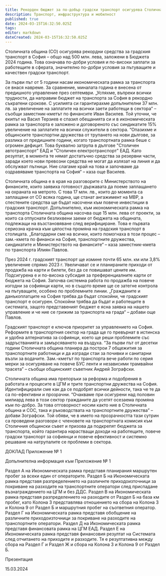 ```yaml
---
title: Рекорден бюджет за по-добър градски транспорт осигурява Столичната община
description: Транспорт, инфраструктура и мобилност
published: true
date: 2024-03-15T16:32:50.025Z
tags: 
editor: markdown
dateCreated: 2024-03-15T16:32:50.025Z
---
```


Столичната община (СО) осигурява рекордни средства за градския транспорт в София – общо над 500 млн. лева, заложени в Бюджета 2024 година. Това означава по-добри условия и по-високи заплати за работещите в сферата,  значително по-добри условия за пътуващите и качествен градски транспорт.

За първи път от 5 години насам икономическата рамка за транспорта се внася навреме. За сравнение, миналата година е внесена от предишното управление през септември.
„Успяхме, въпреки всички трудности, да направим бюджет на транспорта за София в рекордно съкратени срокове. С усилията си гарантирахме допълнителни 37 млн. лв. за увеличение на заплатите на всички заети работещи в сектора“ – съобщи заместник-кметът по финансите Иван Василев.
Той уточни, че екипът на Васил Терзиев е спазил обещанията си и в икономическата рамка за транспорта е заложено и договореното със синдикатите 15% увеличение на заплатите на всички служители в сектора.
“Опазихме и общинските транспортни дружества от трупането на нови дългове, за разлика от предишните години, когато транспортната рамка беше с огромен дефицит. Това буквално затрупа в дългове "Столичен автотранспорт" ЕАД и "Столичен електротранспорт" ЕАД. Като резултат, в момента те нямат достатъчно средства за резервни части, заради което нови превозни средства не могат да излязат на линия и да обслужват пътници. Ние слагаме край на това и започваме да оздравяваме транспорта на София“ – каза още Василев.

Столичната община е в края на разговорите с Министерството на финансите, които заявиха готовност държавата да поеме заплащането на охраната на метрото. С това 17 млн. лв., които до момента са заплащани от СО всяка година, ще станат ангажимент на МВР, а спестените средства ще бъдат насочени към повече инвестиции в градския транспорт.
Допълнително, към икономическата рамка на транспорта Столичната община насочва още 15 млн. лева от проекти, за които са отпуснати безлихвени заеми от бюджета на общината, подлежащи на възстановяване след верифициране.
Това е първата сериозна крачка към цялостна промяна на градския транспорт в столицата. „Благодарни сме на всички, които помогнаха в този процес – зам.-кмета по финанси на София, транспортните дружества, синдикатите и Министерството на финансите“ – каза заместник-кмета по транспорта Илиян Павлов.

През 2024 г. градският транспорт ще измине почти 65 млн. км или 3,8% увеличение спрямо 2023 г. Увеличават се и планираните приходи от продажба на карти и билети, без да се повишават цените им. Подсигурена е и по-висока субсидия за преференциалните карти от бюджета на София. Започва системна работа по продажба на повече изгодни за софиянци карти, но в същото време ще се затегне контрола на пътуващите, особено по проблемните линии.
„Гражданите и данъкоплатците на София трябва да бъдат спокойни, че градският транспорт е осигурен. Спокойни трябва да бъдат и работещите в системата, защото представеният бюджет е ясна заявка на нашето управление и че ние се грижим за транспорта на града“ –  добави още Павлов.

Градският транспорт е ключов приоритет за управлението на София. Реформите в транспортния сектор на града ще го превърнат в истинска и удобна алтернатива за софиянци, което ще реши проблемите със задръстванията и замърсяването на въздуха.
“За първи път от десетки години Столичната община планира да построи 7 общежития за транспортните работници и да изгради стаи за почивки и санитарни възли за водачите. Зам.-кметът по транспорта вече работи по серия мерки за осигуряване на повече БУС ленти и независими трамвайни трасета” – съобщи общинският съветник Андрей Зографски.

Столичната община има препоръки за реформа и подобрения в работата и процесите в ЦГМ и трите транспортни дружества на София. Идентифицирали сме как да се подобрят всички дейности, така че те да са по-ефективни и прозрачни.
“Очакваме при осигурени над половин милиард лева в този сектор гражданите да усетят осезаема промяна към по-добро. За това отговорност носим както ние в Столичната община и СОС, така и ръководствата на транспортните дружества” – добави Зографски.
Той обяви, че в името на прозрачността тази сутрин са проведени разговори с членовете на транспортната комисия към Столичния общински съвет и призова да подкрепят бюджета за транспорта, който гарантира нарастващи доходи на работещите, повече градски транспорт за софиянци и повече ефективност и системно решаване на натрупалите се проблеми в сектора.

ДОКЛАД
Приложение № 1

Допълнителна информация към Приложение № 1

Раздел А на Икономическата рамка представя планирания маршрутен пробег за всеки един от операторите.
Раздел Б на Икономическата рамка представя разпределението на различнте приходоизточници за покриване на разходите на транспортните оператори след приспадане възнаграждението на ЦГМ и без ДДС.
Раздел В на Икономическата рамка представя разпределението на разходите от Раздел Б на база км пробег, като Колона 3 представлява отношението на сбора на Колона 3 и Колона 9 от Раздел Б и маршрутния пробег на съответния оператор.
Раздел Г на Икономическата рамка представя обобщение на различните приходоизточници за покриване на разходите на транспортните оператори.
Раздел Д на Икономическата рамка представя финансовата рамка на ЦГМ ЕАД.
Раздел Е на Икономическата рамка представя финансовия резултат на Системата след отчитането на приходите и разходите. Тя е резултативна между сбора на Раздел Г и Раздел Ж и сбора на Колона 3 и Колона 9 от Раздел Б.

Презентация

15.03.2024